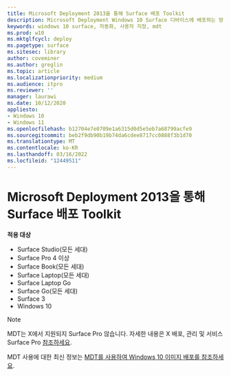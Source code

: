 ```yaml
---
title: Microsoft Deployment 2013을 통해 Surface 배포 Toolkit
description: Microsoft Deployment Windows 10 Surface 디바이스에 배포하는 방법에 대한 권장 Toolkit.
keywords: windows 10 surface, 자동화, 사용자 지정, mdt
ms.prod: w10
ms.mktglfcycl: deploy
ms.pagetype: surface
ms.sitesec: library
author: coveminer
ms.author: greglin
ms.topic: article
ms.localizationpriority: medium
ms.audience: itpro
ms.reviewer: ''
manager: laurawi
ms.date: 10/12/2020
appliesto:
- Windows 10
- Windows 11
ms.openlocfilehash: b12704e7e0709e1a6315d0d5e5eb7a68799acfe9
ms.sourcegitcommit: beb2f9db90b19b74da6cdee8717cc0888f3b1d70
ms.translationtype: MT
ms.contentlocale: ko-KR
ms.lasthandoff: 03/16/2022
ms.locfileid: "12449511"
---
```

# <a name="prepare-surface-deployment-with-microsoft-deployment-toolkit"></a>Microsoft Deployment 2013을 통해 Surface 배포 Toolkit

**적용 대상**

- Surface Studio(모든 세대)
- Surface Pro 4 이상
- Surface Book(모든 세대)
- Surface Laptop(모든 세대)
- Surface Laptop Go 
- Surface Go(모든 세대)
- Surface 3
- Windows 10

> [!NOTE]
> MDT는 X에서 지원되지 Surface Pro 않습니다. 자세한 내용은 X 배포, 관리 및 서비스 Surface Pro [참조하세요](surface-pro-arm-app-management.md).

MDT 사용에 대한 최신 정보는 [MDT를 사용하여 Windows 10 이미지 배포를 참조하세요](/windows/deployment/deploy-windows-mdt/deploy-a-windows-10-image-using-mdt).


